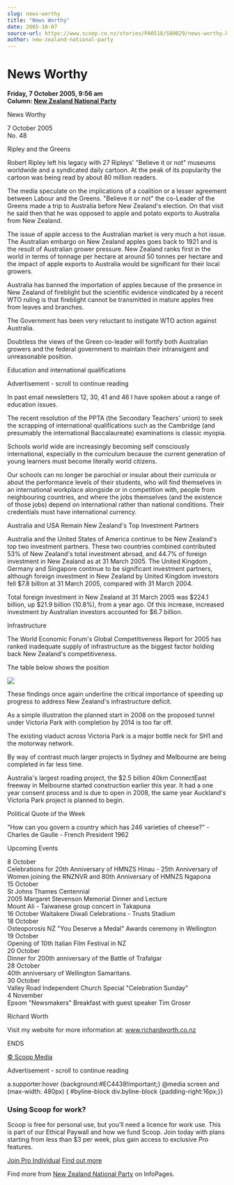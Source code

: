 ```yaml
---
slug: news-worthy
title: "News Worthy"
date: 2005-10-07
source-url: https://www.scoop.co.nz/stories/PA0510/S00029/news-worthy.htm
author: new-zealand-national-party
---
```

News Worthy
===========

**Friday, 7 October 2005, 9:56 am**  
**Column: [New Zealand National Party](https://info.scoop.co.nz/New_Zealand_National_Party)**

News Worthy

7 October 2005  
No. 48

Ripley and the Greens

Robert Ripley left his legacy with 27 Ripleys' "Believe it or not" museums worldwide and a syndicated daily cartoon. At the peak of its popularity the cartoon was being read by about 80 million readers.

The media speculate on the implications of a coalition or a lesser agreement between Labour and the Greens. "Believe it or not" the co-Leader of the Greens made a trip to Australia before New Zealand's election. On that visit he said then that he was opposed to apple and potato exports to Australia from New Zealand.

The issue of apple access to the Australian market is very much a hot issue. The Australian embargo on New Zealand apples goes back to 1921 and is the result of Australian grower pressure. New Zealand ranks first in the world in terms of tonnage per hectare at around 50 tonnes per hectare and the impact of apple exports to Australia would be significant for their local growers.

Australia has banned the importation of apples because of the presence in New Zealand of fireblight but the scientific evidence vindicated by a recent WTO ruling is that fireblight cannot be transmitted in mature apples free from leaves and branches.

The Government has been very reluctant to instigate WTO action against Australia.

Doubtless the views of the Green co-leader will fortify both Australian growers and the federal government to maintain their intransigent and unreasonable position.

Education and international qualifications

Advertisement - scroll to continue reading





In past email newsletters 12, 30, 41 and 46 I have spoken about a range of education issues.

The recent resolution of the PPTA (the Secondary Teachers' union) to seek the scrapping of international qualifications such as the Cambridge (and presumably the international Baccalaureate) examinations is classic myopia.

Schools world wide are increasingly becoming self consciously international, especially in the curriculum because the current generation of young learners must become literally world citizens.

Our schools can no longer be parochial or insular about their curricula or about the performance levels of their students, who will find themselves in an international workplace alongside or in competition with, people from neighbouring countries, and where the jobs themselves (and the existence of those jobs) depend on international rather than national conditions. Their credentials must have international currency.

Australia and USA Remain New Zealand's Top Investment Partners

Australia and the United States of America continue to be New Zealand's top two investment partners. These two countries combined contributed 53% of New Zealand's total investment abroad, and 44.7% of foreign investment in New Zealand as at 31 March 2005. The United Kingdom , Germany and Singapore continue to be significant investment partners, although foreign investment in New Zealand by United Kingdom investors fell $7.8 billion at 31 March 2005, compared with 31 March 2004.

Total foreign investment in New Zealand at 31 March 2005 was $224.1 billion, up $21.9 billion (10.8%), from a year ago. Of this increase, increased investment by Australian investors accounted for $6.7 billion.

Infrastructure

The World Economic Forum's Global Competitiveness Report for 2005 has ranked inadequate supply of infrastructure as the biggest factor holding back New Zealand's competitiveness.

The table below shows the position

![](http://img.scoop.co.nz/stories/images/0510/image002.gif)

These findings once again underline the critical importance of speeding up progress to address New Zealand's infrastructure deficit.

As a simple illustration the planned start in 2008 on the proposed tunnel under Victoria Park with completion by 2014 is too far off.

The existing viaduct across Victoria Park is a major bottle neck for SH1 and the motorway network.

By way of contrast much larger projects in Sydney and Melbourne are being completed in far less time.

Australia's largest roading project, the $2.5 billion 40km ConnectEast freeway in Melbourne started construction earlier this year. It had a one year consent process and is due to open in 2008, the same year Auckland's Victoria Park project is planned to begin.

Political Quote of the Week

"How can you govern a country which has 246 varieties of cheese?" - Charles de Gaulle - French President 1962

Upcoming Events

8 October  
Celebrations for 20th Anniversary of HMNZS Hinau - 25th Anniversary of Women joining the RNZNVR and 80th Anniversary of HMNZS Ngapona  
15 October  
St Johns Thames Centennial  
2005 Margaret Stevenson Memorial Dinner and Lecture  
Mount Ali - Taiwanese group concert in Takapuna  
16 October Waitakere Diwali Celebrations - Trusts Stadium  
18 October  
Osteoporosis NZ "You Deserve a Medal" Awards ceremony in Wellington  
19 October  
Opening of 10th Italian Film Festival in NZ  
20 October  
Dinner for 200th anniversary of the Battle of Trafalgar  
28 October  
40th anniversary of Wellington Samaritans.  
30 October  
Valley Road Independent Church Special "Celebration Sunday"  
4 November  
Epsom "Newsmakers" Breakfast with guest speaker Tim Groser

Richard Worth

Visit my website for more information at: www.richardworth.co.nz

ENDS

[© Scoop Media](http://www.scoop.co.nz/about/terms.html)  

Advertisement - scroll to continue reading



a.supporter:hover {background:#EC4438!important;} @media screen and (max-width: 480px) { #byline-block div.byline-block {padding-right:16px;}}

### Using Scoop for work?

Scoop is free for personal use, but you’ll need a licence for work use. This is part of our Ethical Paywall and how we fund Scoop. Join today with plans starting from less than $3 per week, plus gain access to exclusive _Pro_ features.  
  
[Join Pro Individual](https://pro.scoop.co.nz/Individual/?from=ProIn24) [Find out more](https://pro.scoop.co.nz/using-scoop-for-work/?from=ProIn24)

Find more from [New Zealand National Party](https://info.scoop.co.nz/New_Zealand_National_Party) on InfoPages.